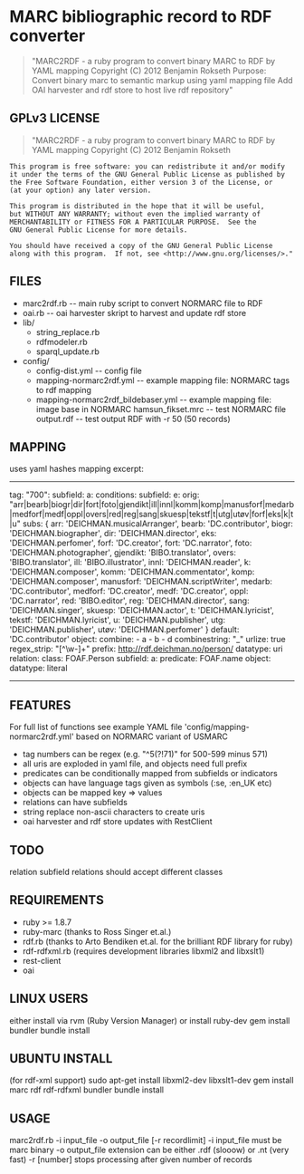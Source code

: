 # MARC bibliographic record to RDF converter

>    "MARC2RDF - a ruby program to convert binary MARC to RDF by YAML mapping
    Copyright (C) 2012 Benjamin Rokseth
    Purpose: Convert binary marc to semantic markup using yaml mapping file
             Add OAI harvester and rdf store to host live rdf repository"

## GPLv3 LICENSE
    
>    "MARC2RDF - a ruby program to convert binary MARC to RDF by YAML mapping
    Copyright (C) 2012 Benjamin Rokseth

    This program is free software: you can redistribute it and/or modify
    it under the terms of the GNU General Public License as published by
    the Free Software Foundation, either version 3 of the License, or
    (at your option) any later version.

    This program is distributed in the hope that it will be useful,
    but WITHOUT ANY WARRANTY; without even the implied warranty of
    MERCHANTABILITY or FITNESS FOR A PARTICULAR PURPOSE.  See the
    GNU General Public License for more details.

    You should have received a copy of the GNU General Public License
    along with this program.  If not, see <http://www.gnu.org/licenses/>."

## FILES

* marc2rdf.rb                            -- main ruby script to convert NORMARC file to RDF
* oai.rb								 -- oai harvester skript to harvest and update rdf store
* lib/
    * string_replace.rb 
    * rdfmodeler.rb
    * sparql_update.rb  
* config/
    * config-dist.yml                    -- config file
    * mapping-normarc2rdf.yml            -- example mapping file: NORMARC tags to rdf mapping
    * mapping-normarc2rdf_bildebaser.yml -- example mapping file: image base in NORMARC
hamsun_fikset.mrc                         -- test NORMARC file
output.rdf                                -- test output RDF with -r 50 (50 records)

## MAPPING

uses yaml hashes mapping
excerpt:
***
tag:
  "700":
    subfield: 
      a:
        conditions:
          subfield:
            e:
              orig: "arr|bearb|biogr|dir|fort|foto|gjendikt|ill|innl|komm|komp|manusforf|medarb|medforf|medf|oppl|overs|red|reg|sang|skuesp|tekstf|t|utg|utøv|forf|eks|k|t|u"
              subs: { arr: 'DEICHMAN.musicalArranger', bearb: 'DC.contributor', biogr: 'DEICHMAN.biographer', dir: 'DEICHMAN.director', eks: 'DEICHMAN.perfomer', forf: 'DC.creator', fort: 'DC.narrator', foto: 'DEICHMAN.photographer', gjendikt: 'BIBO.translator', overs: 'BIBO.translator', ill: 'BIBO.illustrator', innl: 'DEICHMAN.reader', k: 'DEICHMAN.composer', komm: 'DEICHMAN.commentator', komp: 'DEICHMAN.composer', manusforf: 'DEICHMAN.scriptWriter', medarb: 'DC.contributor', medforf: 'DC.creator', medf: 'DC.creator', oppl: 'DC.narrator', red: 'BIBO.editor', reg: 'DEICHMAN.director', sang: 'DEICHMAN.singer', skuesp: 'DEICHMAN.actor', t: 'DEICHMAN.lyricist', tekstf: 'DEICHMAN.lyricist', u: 'DEICHMAN.publisher', utg: 'DEICHMAN.publisher', utøv: 'DEICHMAN.perfomer' }
              default: 'DC.contributor'
        object:
          combine:
            - a
            - b
            - d
          combinestring: "_" 
          urlize: true
          regex_strip: "[^\w\-]+"
          prefix: http://rdf.deichman.no/person/
          datatype: uri
        relation: 
          class: FOAF.Person
          subfield:
            a:
              predicate: FOAF.name
              object:
                datatype: literal
***

## FEATURES

For full list of functions see example YAML file 'config/mapping-normarc2rdf.yml' based on NORMARC variant of USMARC

* tag numbers can be regex (e.g. "^5(?!71)" for 500-599 minus 571)
* all uris are exploded in yaml file, and objects need full prefix 
* predicates can be conditionally mapped from subfields or indicators
* objects can have language tags given as symbols (:se, :en_UK etc)
* objects can be mapped key => values
* relations can have subfields
* string replace non-ascii characters to create uris
* oai harvester and rdf store updates with RestClient

## TODO 

relation subfield relations should accept different classes

## REQUIREMENTS

* ruby >= 1.8.7
* ruby-marc (thanks to Ross Singer et.al.)
* rdf.rb (thanks to Arto Bendiken et.al. for the brilliant RDF library for ruby)
* rdf-rdfxml.rb (requires development libraries libxml2 and libxslt1)
* rest-client
* oai

## LINUX USERS

either install via rvm (Ruby Version Manager)
or install ruby-dev
gem install bundler
bundle install

## UBUNTU INSTALL

(for rdf-xml support)
sudo apt-get install libxml2-dev libxslt1-dev
gem install marc rdf rdf-rdfxml bundler
bundle install

## USAGE 

marc2rdf.rb -i input_file -o output_file [-r recordlimit]
  -i input_file must be marc binary
  -o output_file extension can be either .rdf (slooow) or .nt (very fast)
  -r [number] stops processing after given number of records
